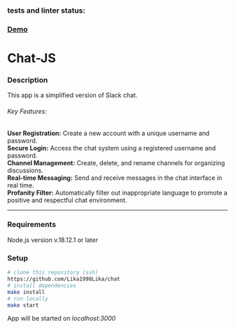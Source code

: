 ### tests and linter status:

### [Demo](https://app-chat-avce.onrender.com/)

# Chat-JS

### Description

This app is a simplified version of Slack chat.

###### Key Features:

**User Registration:** Create a new account with a unique username and password.<br>
**Secure Login:** Access the chat system using a registered username and password.<br>
**Channel Management:** Create, delete, and rename channels for organizing discussions.<br>
**Real-time Messaging:** Send and receive messages in the chat interface in real time.<br>
**Profanity Filter:** Automatically filter out inappropriate language to promote a positive and respectful chat environment.<br>

---

### Requirements

Node.js version v.18.12.1 or later

### Setup

```bash
# clone this repository (ssh)
https://github.com/Lika1998Lika/chat
# install dependencies
make install
# run locally
make start
```

App will be started on _localhost:3000_
